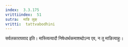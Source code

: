 ```yaml
---
index:  3.3.175
vrittiindex:  51
sutra:  माङि लुक्
vritti:  tattvabodhini 
---
```


सर्वलकारापवाद इति। मास्त्वित्यादौ निषेधार्थकमाशब्दोऽन्य एव, न तु माङित्याहुः।

